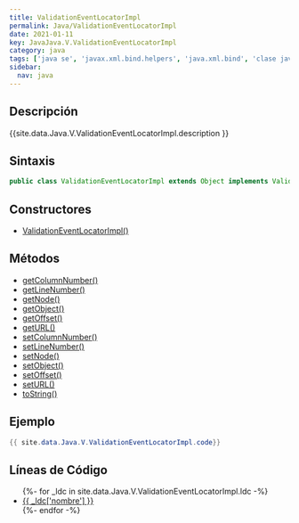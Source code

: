 ```yaml
---
title: ValidationEventLocatorImpl
permalink: Java/ValidationEventLocatorImpl
date: 2021-01-11
key: JavaJava.V.ValidationEventLocatorImpl
category: java
tags: ['java se', 'javax.xml.bind.helpers', 'java.xml.bind', 'clase java', 'Java 1.6', 'JAXB Java 1.0']
sidebar: 
  nav: java
---
```


## Descripción
{{site.data.Java.V.ValidationEventLocatorImpl.description }}

## Sintaxis
~~~java
public class ValidationEventLocatorImpl extends Object implements ValidationEventLocator
~~~

## Constructores
* [ValidationEventLocatorImpl()](/Java/ValidationEventLocatorImpl/ValidationEventLocatorImpl/)

## Métodos
* [getColumnNumber()](/Java/ValidationEventLocatorImpl/getColumnNumber)
* [getLineNumber()](/Java/ValidationEventLocatorImpl/getLineNumber)
* [getNode()](/Java/ValidationEventLocatorImpl/getNode)
* [getObject()](/Java/ValidationEventLocatorImpl/getObject)
* [getOffset()](/Java/ValidationEventLocatorImpl/getOffset)
* [getURL()](/Java/ValidationEventLocatorImpl/getURL)
* [setColumnNumber()](/Java/ValidationEventLocatorImpl/setColumnNumber)
* [setLineNumber()](/Java/ValidationEventLocatorImpl/setLineNumber)
* [setNode()](/Java/ValidationEventLocatorImpl/setNode)
* [setObject()](/Java/ValidationEventLocatorImpl/setObject)
* [setOffset()](/Java/ValidationEventLocatorImpl/setOffset)
* [setURL()](/Java/ValidationEventLocatorImpl/setURL)
* [toString()](/Java/ValidationEventLocatorImpl/toString)

## Ejemplo
~~~java
{{ site.data.Java.V.ValidationEventLocatorImpl.code}}
~~~

## Líneas de Código
<ul>
{%- for _ldc in site.data.Java.V.ValidationEventLocatorImpl.ldc -%}
   <li>
       <a href="{{_ldc['url'] }}">{{ _ldc['nombre'] }}</a>
   </li>
{%- endfor -%}
</ul>
